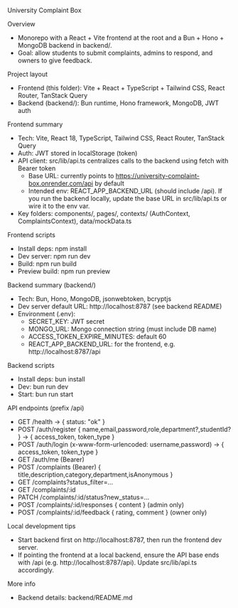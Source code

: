 University Complaint Box

Overview

- Monorepo with a React + Vite frontend at the root and a Bun + Hono + MongoDB backend in backend/.
- Goal: allow students to submit complaints, admins to respond, and owners to give feedback.

Project layout

- Frontend (this folder): Vite + React + TypeScript + Tailwind CSS, React Router, TanStack Query
- Backend (backend/): Bun runtime, Hono framework, MongoDB, JWT auth

Frontend summary

- Tech: Vite, React 18, TypeScript, Tailwind CSS, React Router, TanStack Query
- Auth: JWT stored in localStorage (token)
- API client: src/lib/api.ts centralizes calls to the backend using fetch with Bearer token
  - Base URL: currently points to https://university-complaint-box.onrender.com/api by default
  - Intended env: REACT_APP_BACKEND_URL (should include /api). If you run the backend locally, update the base URL in src/lib/api.ts or wire it to the env var.
- Key folders: components/, pages/, contexts/ (AuthContext, ComplaintsContext), data/mockData.ts

Frontend scripts

- Install deps: npm install
- Dev server: npm run dev
- Build: npm run build
- Preview build: npm run preview

Backend summary (backend/)

- Tech: Bun, Hono, MongoDB, jsonwebtoken, bcryptjs
- Dev server default URL: http://localhost:8787 (see backend README)
- Environment (.env):
  - SECRET_KEY: JWT secret
  - MONGO_URL: Mongo connection string (must include DB name)
  - ACCESS_TOKEN_EXPIRE_MINUTES: default 60
  - REACT_APP_BACKEND_URL: for the frontend, e.g. http://localhost:8787/api

Backend scripts

- Install deps: bun install
- Dev: bun run dev
- Start: bun run start

API endpoints (prefix /api)

- GET /health -> { status: "ok" }
- POST /auth/register { name,email,password,role,department?,studentId? } -> { access_token, token_type }
- POST /auth/login (x-www-form-urlencoded: username,password) -> { access_token, token_type }
- GET /auth/me (Bearer)
- POST /complaints (Bearer) { title,description,category,department,isAnonymous }
- GET /complaints?status_filter=...
- GET /complaints/:id
- PATCH /complaints/:id/status?new_status=...
- POST /complaints/:id/responses { content } (admin only)
- POST /complaints/:id/feedback { rating, comment } (owner only)

Local development tips

- Start backend first on http://localhost:8787, then run the frontend dev server.
- If pointing the frontend at a local backend, ensure the API base ends with /api (e.g. http://localhost:8787/api). Update src/lib/api.ts accordingly.

More info

- Backend details: backend/README.md

